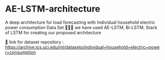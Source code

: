 # AE-LSTM-architecture
A deep architecture for load forecasting with Individual household electric power consumption Data Set
👩🏻‍💻 we have used AE-LSTM, Bi-LSTM, Stack of LSTM for creating our proposed architecture 

🔗 link for dataset repository :
https://archive.ics.uci.edu/ml/datasets/individual+household+electric+power+consumption
